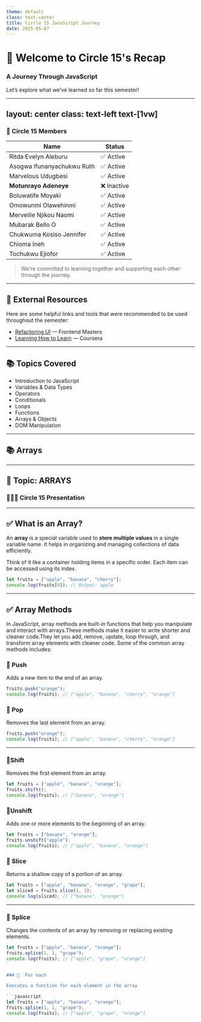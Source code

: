```yaml
---
theme: default
class: text-center
title: Circle 15 JavaScript Journey
date: 2025-05-07
---
```


# 🎉 Welcome to Circle 15's Recap  
### A Journey Through JavaScript  
Let’s explore what we’ve learned so far this semester!

---
layout: center
class: text-left text-[1vw]
---

### 👥 Circle 15 Members

| Name                           | Status       |
|--------------------------------|--------------|
| Ritda Evelyn Aleburu           | ✅ Active    |
| Asogwa Ifunanyachukwu Ruth     | ✅ Active    |
| Marvelous Udugbesi             | ✅ Active    |
| **Motunrayo Adeneye**          | ❌ Inactive  |
| Boluwatife Moyaki              | ✅ Active    |
| Omowunmi Olawehinmi            | ✅ Active    |
| Merveille Njikou Naomi         | ✅ Active    |
| Mubarak Bello O                | ✅ Active    |
| Chukwuma Kosiso Jennifer       | ✅ Active    |
| Chioma Ineh                    | ✅ Active    |
| Tochukwu Ejiofor               | ✅ Active    |

> We're committed to learning together and supporting each other through the journey.

---

## 🔗 External Resources

Here are some helpful links and tools that were recommended to be used throughout the semester:

- [Refactoring UI](https://www.refactoringui.com/) — Frontend Masters
- [Learning How to Learn](https://www.coursera.org/learn/learning-how-to-learn?action=enroll) — Coursera



---

## 📚 Topics Covered

- Introduction to JavaScript
- Variables & Data Types
- Operators
- Conditionals
- Loops
- Functions
- Arrays & Objects
- DOM Manipulation

---

## 📚 Arrays

---
## 📌 Topic: ARRAYS  
### 👩🏽‍💻 Circle 15 Presentation  
---

## ✅ What is an Array?

An **array** is a special variable used to **store multiple values** in a single variable name. It helps in organizing and managing collections of data efficiently.

Think of it like a container holding items in a specific order. Each item can be accessed using its index.

```javascript
let fruits = ["apple", "banana", "cherry"];
console.log(fruits[0]); // Output: apple 
```
---

## ✅ Array Methods

In JavaScript, array methods are built-in functions that help you manipulate and interact with arrays.These methods make it easier to write shorter and cleaner code.They let you add, remove, update, loop through, and transform array elements with cleaner code. Some of the common array methods includes:


### 🔹 Push

Adds a new item to the end of an array.

```javascript
fruits.push("orange");
console.log(fruits); // ["apple", "banana", "cherry", "orange"]
```

### 🔹 Pop

Removes the last element from an array.

```javascript
fruits.push("orange");
console.log(fruits); // ["apple", "banana", "cherry", "orange"]
```
---

### 🔹Shift

Removes the first element from an array.

```javascript
let fruits = ["apple", "banana", "orange"];
fruits.shift();
console.log(fruits); // ["banana", "orange"]

```

### 🔹Unshift

Adds one or more elements to the beginning of an array.

```javascript
let fruits = ["banana", "orange"];
fruits.unshift("apple");
console.log(fruits); // ["apple", "banana", "orange"]

```

### 🔹 Slice
Returns a shallow copy of a portion of an array.

```javascript
let fruits = ["apple", "banana", "orange", "grape"];
let sliced = fruits.slice(1, 3);
console.log(sliced); // ["banana", "orange"]

```
---

### 🔹  Splice
Changes the contents of an array by removing or replacing existing elements.

```javascript
let fruits = ["apple", "banana", "orange"];
fruits.splice(1, 1, "grape");
console.log(fruits); // ["apple", "grape", "orange"]
`

### 🔹  For each

Executes a function for each element in the array

```javascript
let fruits = ["apple", "banana", "orange"];
fruits.splice(1, 1, "grape");
console.log(fruits); // ["apple", "grape", "orange"]


```